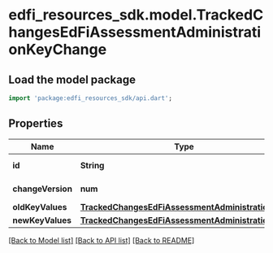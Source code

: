 # edfi_resources_sdk.model.TrackedChangesEdFiAssessmentAdministrationKeyChange

## Load the model package
```dart
import 'package:edfi_resources_sdk/api.dart';
```

## Properties
Name | Type | Description | Notes
------------ | ------------- | ------------- | -------------
**id** | **String** | Resource identifier | [optional] 
**changeVersion** | **num** | Change version | [optional] 
**oldKeyValues** | [**TrackedChangesEdFiAssessmentAdministrationKey**](TrackedChangesEdFiAssessmentAdministrationKey.md) |  | [optional] 
**newKeyValues** | [**TrackedChangesEdFiAssessmentAdministrationKey**](TrackedChangesEdFiAssessmentAdministrationKey.md) |  | [optional] 

[[Back to Model list]](../README.md#documentation-for-models) [[Back to API list]](../README.md#documentation-for-api-endpoints) [[Back to README]](../README.md)


